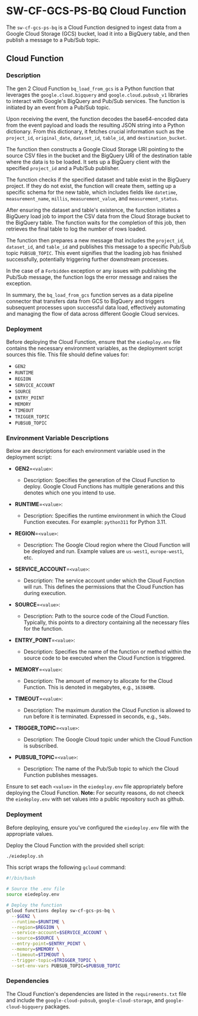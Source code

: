 # SW-CF-GCS-PS-BQ Cloud Function

The `sw-cf-gcs-ps-bq` is a Cloud Function designed to ingest data from a Google Cloud Storage (GCS) bucket, load it into a BigQuery table, and then publish a message to a Pub/Sub topic.

## Cloud Function

### Description

The gen 2 Cloud Function `bq_load_from_gcs` is a Python function that leverages the `google.cloud.bigquery` and `google.cloud.pubsub_v1` libraries to interact with Google's BigQuery and Pub/Sub services. The function is initiated by an event from a Pub/Sub topic.

Upon receiving the event, the function decodes the base64-encoded data from the event payload and loads the resulting JSON string into a Python dictionary. From this dictionary, it fetches crucial information such as the `project_id`, `original_date`, `dataset_id`, `table_id`, and `destination_bucket`.

The function then constructs a Google Cloud Storage URI pointing to the source CSV files in the bucket and the BigQuery URI of the destination table where the data is to be loaded. It sets up a BigQuery client with the specified `project_id` and a Pub/Sub publisher.

The function checks if the specified dataset and table exist in the BigQuery project. If they do not exist, the function will create them, setting up a specific schema for the new table, which includes fields like `datetime`, `measurement_name`, `millis`, `measurement_value`, and `measurement_status`.

After ensuring the dataset and table's existence, the function initiates a BigQuery load job to import the CSV data from the Cloud Storage bucket to the BigQuery table. The function waits for the completion of this job, then retrieves the final table to log the number of rows loaded.

The function then prepares a new message that includes the `project_id`, `dataset_id`, and `table_id` and publishes this message to a specific Pub/Sub topic `PUBSUB_TOPIC`. This event signifies that the loading job has finished successfully, potentially triggering further downstream processes.

In the case of a `Forbidden` exception or any issues with publishing the Pub/Sub message, the function logs the error message and raises the exception.

In summary, the `bq_load_from_gcs` function serves as a data pipeline connector that transfers data from GCS to BigQuery and triggers subsequent processes upon successful data load, effectively automating and managing the flow of data across different Google Cloud services.

### Deployment

Before deploying the Cloud Function, ensure that the `eiedeploy.env` file contains the necessary environment variables, as the deployment script sources this file. This file should define values for:

- `GEN2`
- `RUNTIME`
- `REGION`
- `SERVICE_ACCOUNT`
- `SOURCE`
- `ENTRY_POINT`
- `MEMORY`
- `TIMEOUT`
- `TRIGGER_TOPIC`
- `PUBSUB_TOPIC`

 ### Environment Variable Descriptions
 
 Below are descriptions for each environment variable used in the deployment script:
 
 - **GEN2**=`<value>`:
   - Description: Specifies the generation of the Cloud Function to deploy. Google Cloud Functions has multiple generations and this denotes which one you intend to use.
 
 - **RUNTIME**=`<value>`:
   - Description: Specifies the runtime environment in which the Cloud Function executes. For example: `python311` for Python 3.11.
 
 - **REGION**=`<value>`:
   - Description: The Google Cloud region where the Cloud Function will be deployed and run. Example values are `us-west1`, `europe-west1`, etc.
 
 - **SERVICE_ACCOUNT**=`<value>`:
   - Description: The service account under which the Cloud Function will run. This defines the permissions that the Cloud Function has during execution.
 
 - **SOURCE**=`<value>`:
   - Description: Path to the source code of the Cloud Function. Typically, this points to a directory containing all the necessary files for the function.
 
 - **ENTRY_POINT**=`<value>`:
   - Description: Specifies the name of the function or method within the source code to be executed when the Cloud Function is triggered.
 
 - **MEMORY**=`<value>`:
   - Description: The amount of memory to allocate for the Cloud Function. This is denoted in megabytes, e.g., `16384MB`.
 
 - **TIMEOUT**=`<value>`:
   - Description: The maximum duration the Cloud Function is allowed to run before it is terminated. Expressed in seconds, e.g., `540s`.
 
 - **TRIGGER_TOPIC**=`<value>`:
   - Description: The Google Cloud topic under which the Cloud Function is subscribed.
 
 - **PUBSUB_TOPIC**=`<value>`:
   - Description: The name of the Pub/Sub topic to which the Cloud Function publishes messages.
 
 Ensure to set each `<value>` in the `eiedeploy.env` file appropriately before deploying the Cloud Function. **Note:** For security reasons, do not cheeck the `eiedeploy.env` with    set values into a public repository such as github.

### Deployment
 
Before deploying, ensure you've configured the `eiedeploy.env` file with the appropriate values.
 
Deploy the Cloud Function with the provided shell script:

```bash
./eiedeploy.sh
```


This script wraps the following `gcloud` command:

```bash
#!/bin/bash

# Source the .env file
source eiedeploy.env

# Deploy the function
gcloud functions deploy sw-cf-gcs-ps-bq \
  --$GEN2 \
  --runtime=$RUNTIME \
  --region=$REGION \
  --service-account=$SERVICE_ACCOUNT \
  --source=$SOURCE \
  --entry-point=$ENTRY_POINT \
  --memory=$MEMORY \
  --timeout=$TIMEOUT \
  --trigger-topic=$TRIGGER_TOPIC \
  --set-env-vars PUBSUB_TOPIC=$PUBSUB_TOPIC
```


### Dependencies

The Cloud Function's dependencies are listed in the `requirements.txt` file and include the `google-cloud-pubsub`, `google-cloud-storage`, and `google-cloud-bigquery` packages.
